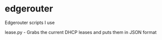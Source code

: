 # edgerouter
Edgerouter scripts I use

lease.py - Grabs the current DHCP leases and puts them in JSON format

